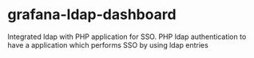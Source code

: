 # grafana-ldap-dashboard

Integrated ldap with PHP application for SSO.
PHP ldap authentication to have a application which performs SSO by using ldap entries
